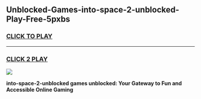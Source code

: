 
## Unblocked-Games-into-space-2-unblocked-Play-Free-5pxbs
<h3>
<a href="https://premium76.site?title=into-space-2-unblocked&ref=18A1">CLICK TO PLAY</a></h3>
<hr>

<h3>
<a href="https://premium76.site?title=into-space-2-unblocked&ref=18A1">CLICK 2 PLAY</a>
  
</h3>

<a href="https://premium76.site?title=into-space-2-unblocked&ref=18A1"><img src="https://clearcache.store/games.png"></a>


**into-space-2-unblocked games unblocked: Your Gateway to Fun and Accessible Online Gaming**
